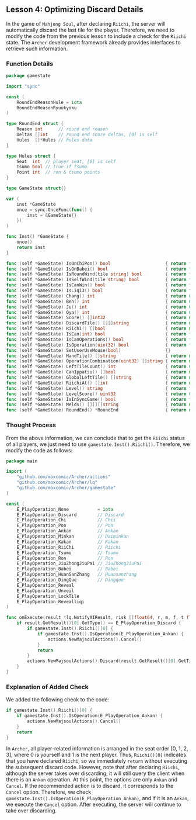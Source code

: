 ## Lesson 4: Optimizing Discard Details

In the game of `Mahjong Soul`, after declaring `Riichi`, the server will automatically discard the last tile for the player. Therefore, we need to modify the code from the previous lesson to include a check for the `Riichi` state. The `Archer` development framework already provides interfaces to retrieve such information.

### Function Details

```go
package gamestate

import "sync"

const (
    RoundEndReasonHule = iota
    RoundEndReasonRyuukyoku
)

type RoundEnd struct {
    Reason int      // round end reason
    Deltas []int    // round end score deltas, [0] is self
    Hules  []*Hules // hules data
}

type Hules struct {
    Seat  int  // player seat, [0] is self
    Tsumo bool // true if tsumo
    Point int  // ron & tsumo points
}

type GameState struct{}

var (
    inst *GameState
    once = sync.OnceFunc(func() {
        inst = &GameState{}
    })
)

func Inst() *GameState {
    once()
    return inst
}

func (self *GameState) IsOnChiPon() bool                     { return false }
func (self *GameState) IsOnBabei() bool                      { return false }
func (self *GameState) IsRoundWind(tile string) bool         { return false }
func (self *GameState) IsSelfWind(tile string) bool          { return false }
func (self *GameState) IsCanWin() bool                       { return false }
func (self *GameState) IsLiqi3() bool                        { return false }
func (self *GameState) Chang() int                           { return 0 }
func (self *GameState) Ben() int                             { return 0 }
func (self *GameState) Ju() int                              { return 0 }
func (self *GameState) Oya() int                             { return 0 }
func (self *GameState) Score() []int32                       { return make([]int32, 4) }
func (self *GameState) DiscardTile() [][]string              { return make([][]string, 0) }
func (self *GameState) Riichi() []bool                       { return make([]bool, 0) }
func (self *GameState) IsCan(int) bool                       { return false }
func (self *GameState) IsCanOperations() bool                { return false }
func (self *GameState) IsOperation(uint32) bool              { return false }
func (self *GameState) SetUserUseMouse(bool)                 {}
func (self *GameState) HandTile() []string                   { return make([]string, 14) }
func (self *GameState) OperationCombination(uint32) []string { return make([]string, 0) }
func (self *GameState) LeftTileCount() int                   { return 0 }
func (self *GameState) CanIppatsu() []bool                   { return make([]bool, 4) }
func (self *GameState) GlobalLeftTile() []string             { return make([]string, 0) }
func (self *GameState) RiichiAt() []int                      { return make([]int, 0) }
func (self *GameState) Level() string                        { return "初心" }
func (self *GameState) LevelScore() uint32                   { return 0 }
func (self *GameState) IsInSyncGame() bool                   { return false }
func (self *GameState) Melds() [][][]string                  { return make([][][]string, 0) }
func (self *GameState) RoundEnd() *RoundEnd                  { return nil }
```

### Thought Process

From the above information, we can conclude that to get the `Riichi` status of all players, we just need to use `gamestate.Inst().Riichi()`. Therefore, we modify the code as follows:

```go
package main

import (
    "github.com/moxcomic/Archer/actions"
    "github.com/moxcomic/Archer/lq"
    "github.com/moxcomic/Archer/gamestate"
)

const (
    E_PlayOperation_None           = iota
    E_PlayOperation_Discard        // Discard
    E_PlayOperation_Chi            // Chii
    E_PlayOperation_Pon            // Pon
    E_PlayOperation_Ankan          // Ankan
    E_PlayOperation_Minkan         // Daiminkan
    E_PlayOperation_Kakan          // Kakan
    E_PlayOperation_RiiChi         // Riichi
    E_PlayOperation_Tsumo          // Tsumo
    E_PlayOperation_Ron            // Ron
    E_PlayOperation_JiuZhongJiuPai // JiuZhongJiuPai
    E_PlayOperation_Babei          // Babei
    E_PlayOperation_HuanSanZhang   // Huansanzhang
    E_PlayOperation_DingQue        // Dingque
    E_PlayOperation_Reveal
    E_PlayOperation_Unveil
    E_PlayOperation_LockTile
    E_PlayOperation_Revealliqi
)

func onExecute(result *lq.NotifyAIResult, risk []float64, r, m, f, t float64) {
    if result.GetResult()[0].GetType() == E_PlayOperation_Discard {
        if gamestate.Inst().Riichi()[0] {
            if gamestate.Inst().IsOperation(E_PlayOperation_Ankan) {
                actions.NewMajsoulActions().Cancel()
            }
            return
        }
        actions.NewMajsoulActions().Discard(result.GetResult()[0].GetTile(), result.GetResult()[0].GetMoqie())
    }
}
```

### Explanation of Added Check

We added the following check to the code:

```go
if gamestate.Inst().Riichi()[0] {
    if gamestate.Inst().IsOperation(E_PlayOperation_Ankan) {
        actions.NewMajsoulActions().Cancel()
    }
    return
}
```

In `Archer`, all player-related information is arranged in the seat order [0, 1, 2, 3], where 0 is yourself and 1 is the next player. Thus, `Riichi()[0]` indicates that you have declared `Riichi`, so we immediately `return` without executing the subsequent discard code. However, note that after declaring `Riichi`, although the server takes over discarding, it will still query the client when there is an `Ankan` operation. At this point, the options are only `Ankan` and `Cancel`. If the recommended action is to discard, it corresponds to the `Cancel` option. Therefore, we check `gamestate.Inst().IsOperation(E_PlayOperation_Ankan)`, and if it is an `Ankan`, we execute the `Cancel` option. After executing, the server will continue to take over discarding.